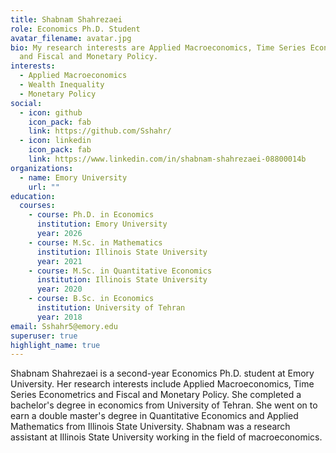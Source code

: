 ```yaml
---
title: Shabnam Shahrezaei
role: Economics Ph.D. Student
avatar_filename: avatar.jpg
bio: My research interests are Applied Macroeconomics, Time Series Econometrics
  and Fiscal and Monetary Policy.
interests:
  - Applied Macroeconomics
  - Wealth Inequality
  - Monetary Policy
social:
  - icon: github
    icon_pack: fab
    link: https://github.com/Sshahr/
  - icon: linkedin
    icon_pack: fab
    link: https://www.linkedin.com/in/shabnam-shahrezaei-08800014b
organizations:
  - name: Emory University
    url: ""
education:
  courses:
    - course: Ph.D. in Economics
      institution: Emory University
      year: 2026
    - course: M.Sc. in Mathematics
      institution: Illinois State University
      year: 2021
    - course: M.Sc. in Quantitative Economics
      institution: Illinois State University
      year: 2020
    - course: B.Sc. in Economics
      institution: University of Tehran
      year: 2018
email: Sshahr5@emory.edu
superuser: true
highlight_name: true
---
```

Shabnam Shahrezaei is a second-year Economics Ph.D. student at Emory University. Her research interests include Applied Macroeconomics, Time Series Econometrics and Fiscal and Monetary Policy. She completed a bachelor's degree in economics from University of Tehran. She went on to earn a double master's degree in Quantitative Economics and Applied Mathematics from Illinois State University. Shabnam was a research assistant at Illinois State University working in the field of macroeconomics.